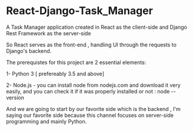 # React-Django-Task_Manager
A Task Manager application created in React as the  client-side and Django Rest Framework as the server-side

So React serves as the front-end , handling UI through the requests to Django's backend.

The prerequistes for this project are 2 essential elements:

1- Python 3 [ prefereably 3.5 and above] 

2- Node.js - you can install node from nodejs.com and download it very easily, and you can check it if it was properly installed or not : node --version

And we are going to start by our favorite side which is the backend , I'm saying our favorite side because this channel focuses on server-side programming and mainly Python.
